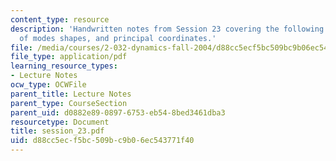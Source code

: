 ```yaml
---
content_type: resource
description: 'Handwritten notes from Session 23 covering the following topic: Orthogonality
  of modes shapes, and principal coordinates.'
file: /media/courses/2-032-dynamics-fall-2004/d88cc5ecf5bc509bc9b06ec543771f40_session_23.pdf
file_type: application/pdf
learning_resource_types:
- Lecture Notes
ocw_type: OCWFile
parent_title: Lecture Notes
parent_type: CourseSection
parent_uid: d0882e89-0897-6753-eb54-8bed3461dba3
resourcetype: Document
title: session_23.pdf
uid: d88cc5ec-f5bc-509b-c9b0-6ec543771f40
---
```

